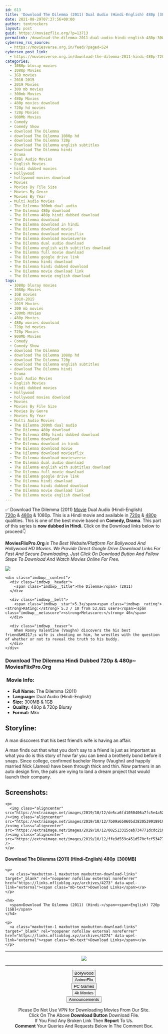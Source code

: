 ```yaml
---
id: 613
title: 'Download The Dilemma (2011) Dual Audio (Hindi-English) 480p [300MB] || 720p [1GB]'
date: 2021-08-29T07:37:56+00:00
author: tentrockers
layout: post
guid: https://moviezflix.org/?p=13713
permalink: /download-the-dilemma-2011-dual-audio-hindi-english-480p-300mb-720p-1gb/
cyberseo_rss_source:
  - https://moviesverse.org.in/feed/?paged=524
cyberseo_post_link:
  - https://moviesverse.org.in/download-the-dilemma-2011-hindi-480p-720p/
categories:
  - 1080p bluray movies
  - 1080p Movies
  - 1GB movies
  - 2010-2015
  - 2019 Movies
  - 300 mb movies
  - 300mb Movies
  - 480p Movies
  - 480p movies download
  - 720p hd movies
  - 720p Movies
  - 900Mb Movies
  - Comedy
  - Comedy Show
  - download The Dilemma
  - download The Dilemma 1080p hd
  - download The Dilemma 720p
  - download The Dilemma english subtitles
  - download The Dilemma hindi
  - Drama
  - Dual Audio Movies
  - English Movies
  - hindi dubbed movies
  - Hollywood
  - hollywood movies download
  - Movies
  - Movies By File Size
  - Movies By Genre
  - Movies By Year
  - Multi Audio Movies
  - The Dilemma 300mb dual audio
  - The Dilemma 480p download
  - The Dilemma 480p hindi dubbed download
  - The Dilemma download
  - The Dilemma download in hindi
  - The Dilemma download movie
  - The Dilemma download moviesflix
  - The Dilemma download moviesverse
  - The Dilemma dual audio download
  - The Dilemma english with subtitles download
  - The Dilemma full movie download
  - The Dilemma google drive link
  - The Dilemma hindi download
  - The Dilemma hindi dubbed download
  - The Dilemma movie download link
  - The Dilemma movie english download
tags:
  - 1080p bluray movies
  - 1080p Movies
  - 1GB movies
  - 2010-2015
  - 2019 Movies
  - 300 mb movies
  - 300mb Movies
  - 480p Movies
  - 480p movies download
  - 720p hd movies
  - 720p Movies
  - 900Mb Movies
  - Comedy
  - Comedy Show
  - download The Dilemma
  - download The Dilemma 1080p hd
  - download The Dilemma 720p
  - download The Dilemma english subtitles
  - download The Dilemma hindi
  - Drama
  - Dual Audio Movies
  - English Movies
  - hindi dubbed movies
  - Hollywood
  - hollywood movies download
  - Movies
  - Movies By File Size
  - Movies By Genre
  - Movies By Year
  - Multi Audio Movies
  - The Dilemma 300mb dual audio
  - The Dilemma 480p download
  - The Dilemma 480p hindi dubbed download
  - The Dilemma download
  - The Dilemma download in hindi
  - The Dilemma download movie
  - The Dilemma download moviesflix
  - The Dilemma download moviesverse
  - The Dilemma dual audio download
  - The Dilemma english with subtitles download
  - The Dilemma full movie download
  - The Dilemma google drive link
  - The Dilemma hindi download
  - The Dilemma hindi dubbed download
  - The Dilemma movie download link
  - The Dilemma movie english download
---
```

<div class="thecontent clearfix">
  <p>
    ✅ Download The Dilemma (2011) <a href="https://moviesverse.org.in/category/movies/" data-wpel-link="internal">Movie</a> Dual Audio (Hindi-English) <a href="https://moviesverse.org.in/720p-movies/" data-wpel-link="internal">720p</a>&nbsp;&&nbsp;<a href="https://moviesverse.org.in/480p-movies/" data-wpel-link="internal">480p</a> & 1080p. This is a Hindi movie and available in <a href="https://moviesverse.org.in/720p-movies/" data-wpel-link="internal">720p</a>&nbsp;&&nbsp;<a href="https://moviesverse.org.in/480p-movies/" data-wpel-link="internal">480p</a> qualities. This is one of the best movie based on <strong>Comedy, Drama</strong>. This part of this series is <strong>now dubbed in <span>Hindi.&nbsp;</span></strong><span>Click on the Download links below to proceed👇</span>
  </p>
  
  <p>
    <strong><span>MoviesFlixPro.Org&nbsp;</span></strong><em>is The Best Website/Platform For Bollywood And Hollywood HD Movies. We Provide Direct Google Drive Download Links For Fast And Secure Downloading. Just Click On Download Button And Follow Steps To&nbsp;Download And Watch Movies Online For Free.</em>
  </p>
  
  <div class="imdbwp imdbwp--movie dark">
    <div class="imdbwp__thumb">
      <a class="imdbwp__link" target="_blank" title="The Dilemma" href="https://www.imdb.com/title/tt1578275/" rel="nofollow external noopener noreferrer" data-wpel-link="external"><img class="imdbwp__img" src="https://m.media-amazon.com/images/M/MV5BMzg3MDUwMTI1OV5BMl5BanBnXkFtZTcwNzY0NDIxNA@@._V1_SX300.jpg" /></a>
    </div>
    
    <div class="imdbwp__content">
      <div class="imdbwp__header">
        <span class="imdbwp__title">The Dilemma</span> (2011)
      </div>
      
      <div class="imdbwp__belt">
        <span class="imdbwp__star">5.3</span><span class="imdbwp__rating"><strong>Rating:</strong> 5.3 / 10 from 53,021 users</span><span class="imdbwp__metascore"><strong>Metascore:</strong> 46</span>
      </div>
      
      <div class="imdbwp__teaser">
        When Ronny Valentine (Vaughn) discovers the his best friend&#8217;s wife is cheating on him, he wrestles with the question of whether or not to reveal the truth to his buddy.
      </div>
    </div>
  </div>
  
  <h3>
    <span>Download The Dilemma Hindi Dubbed 720p & 480p~ MoviesFlixPro.Org</span>
  </h3>
  
  <h3>
    <span>&nbsp;Movie Info:&nbsp;</span>
  </h3>
  
  <ul>
    <li>
      <strong>Full Name: </strong>The Dilemma (2011)
    </li>
    <li>
      <strong>Language:</strong> Dual Audio (Hindi-English)
    </li>
    <li>
      <strong>Size:</strong> 300MB & 1GB
    </li>
    <li>
      <strong>Quality:</strong> 480p & 720p Bluray
    </li>
    <li>
      <strong>Format:</strong>&nbsp;Mkv
    </li>
  </ul>
  
  <h2>
    <span>Storyline:</span>
  </h2>
  
  <p>
    A man discovers that his best friend’s wife is having an affair.
  </p>
  
  <div>
    A man finds out that what you don’t say to a friend is just as important as what you do is this story of how far you can bend a brotherly bond before it snaps. Since college, confirmed bachelor Ronny (Vaughn) and happily married Nick (James) have been through thick and thin. Now partners in an auto design firm, the pals are vying to land a dream project that would launch their company.
  </div>
  
  <div class="summary_text">
    <h2>
      <span>Screenshots:</span>
    </h2>
    
    <p>
      <img class="aligncenter" src="https://extraimage.net/images/2019/10/12/de5ca6fd1050406a7fc5e4a52bf72c16.jpg" /><img class="aligncenter" src="https://extraimage.net/images/2019/10/12/7b09a650605d38205399189194073edd.jpg" /><img class="aligncenter" src="https://extraimage.net/images/2019/10/12/002513315ceb734771dcdc2102dd96af.jpg" /><img class="aligncenter" src="https://extraimage.net/images/2019/10/12/ffe9d559c451d570cfcf53477bb1b3ed.jpg" />
    </p>
  </div>
  
  <div class="inline canwrap">
    <h4>
      <span>Download The Dilemma (2011) (Hindi-English) </span><span>480p&nbsp; [300MB]</span>
    </h4>
    
    <p>
      <a class="maxbutton-1 maxbutton maxbutton-download-links" target="_blank" rel="noopener nofollow external noreferrer" href="https://links.mflixblog.xyz/archives/4273" data-wpel-link="external"><span class="mb-text">Download Links</span></a>
    </p>
    
    <h4>
      <span>Download The Dilemma (2011) (Hindi-</span><span>English) 720p [1GB]</span>
    </h4>
    
    <p>
      <a class="maxbutton-1 maxbutton maxbutton-download-links" target="_blank" rel="noopener nofollow external noreferrer" href="https://links.mflixblog.xyz/archives/4274" data-wpel-link="external"><span class="mb-text">Download Links</span></a>
    </p>
  </div>
</div>

<center>
  </p> 
  
  <hr />
  
  <p>
    <a href="http://gdrivepro.xyz/join.php" data-wpel-link="external" target="_blank" rel="nofollow external noopener noreferrer"><img src="https://i.imgur.com/FhMdWdW.png" /></a>
  </p>
  
  <hr />
  
  <p>
    <a href="https://dogemovies.xyz" target="_blank" data-wpel-link="external" rel="nofollow external noopener noreferrer"><button class="button button5">Bollywood</button></a><br /> <a href="https://animeflix.in" target="_blank" data-wpel-link="external" rel="nofollow external noopener noreferrer"><button class="button button5">AnimeFlix</button></a><br /> <a href="https://gamesflix.net/" target="_blank" data-wpel-link="external" rel="nofollow external noopener noreferrer"><button class="button button5">PC Games</button></a><br /> <a href="https://uhdmovies.in" target="_blank" data-wpel-link="external" rel="nofollow external noopener noreferrer"><button class="button button5">4k Movies</button></a><br /> <a href="https://moviesverse.org.in/announcements/" target="_blank" data-wpel-link="internal" rel="noopener"><button class="button button5">Announcements</button></a>
  </p>
  
  <div class="alert alert-danger">
    Please Do Not Use VPN for Downloading Movies From Our Site.
  </div>
  
  <div class="alert alert-success">
    Click On The Above <strong>Download Button</strong> Download File.
  </div>
  
  <div class="alert alert-warning">
    If You Find Any Broken Link Then <strong>Report</strong> To Us.
  </div>
  
  <div class="alert alert-info">
    <strong>Comment</strong> Your Queries And Requests Below In The Comment Box.
  </div>
  
  <p>
    </center>
  </p>